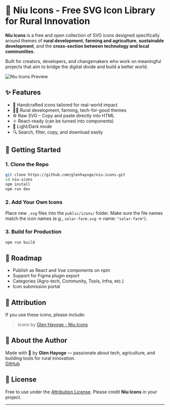 # 🥝 Niu Icons - Free SVG Icon Library for Rural Innovation

**Niu Icons** is a free and open collection of SVG icons designed specifically around themes of **rural development**, **farming and agriculture**, **sustainable development**, and the **cross-section between technology and local communities**.

Built for creators, developers, and changemakers who work on meaningful projects that aim to bridge the digital divide and build a better world.

![Niu Icons Preview](./preview.png)

## ✨ Features

- 🎨 Handcrafted icons tailored for real-world impact
- 🦑‍⛾️ Rural development, farming, tech-for-good themes
- ⚙️ Raw SVG – Copy and paste directly into HTML
- ⚛️ React-ready (can be turned into components)
- 🍗 Light/Dark mode
- 🔍 Search, filter, copy, and download easily

## 🚀 Getting Started

### 1. Clone the Repo

```bash
git clone https://github.com/glenhayoge/niu-icons.git
cd niu-icons
npm install
npm run dev
```

### 2. Add Your Own Icons

Place new `.svg` files into the `public/icons/` folder. Make sure the file names match the icon names (e.g., `solar-farm.svg` → name: `"solar-farm"`).

### 3. Build for Production

```bash
npm run build
```

## 📆 Roadmap

- Publish as React and Vue components on npm
- Support for Figma plugin export
- Categories (Agro-tech, Community, Tools, Infra, etc.)
- Icon submission portal

## 📍 Attribution

If you use these icons, please include:

> Icons by [Glen Hayoge - Niu Icons](https://github.com/glenhayoge/niu-icons)

## 🌱 About the Author

Made with 💚 by **Glen Hayoge** — passionate about tech, agriculture, and building tools for rural innovation.  
[GitHub](https://github.com/glenhayoge)

## 📄 License

Free to use under the [Attribution License](./LICENSE). Please credit **Niu Icons** in your project.

---
